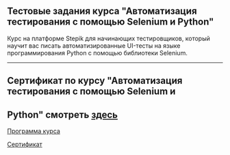 ## Тестовые задания курса "Автоматизация тестирования с помощью Selenium и Python"



Курс на платформе Stepik для начинающих тестировщиков, который научит вас писать автоматизированные UI-тесты на языке программирования Python с помощью библиотеки Selenium. 

---
## Сертификат по курсу "Автоматизация тестирования с помощью Selenium и
Python" смотреть [здесь](https://github.com/AndreiBra/Selenium_course_stepik/blob/main/stepik-certificate-575-6f7ac44.pdf)
---
[Программа курса](https://stepik.org/course/575/syllabus)

[Сертификат](https://stepik.org/cert/1453929)
